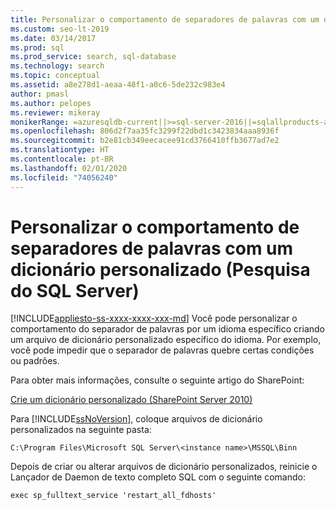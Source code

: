 ```yaml
---
title: Personalizar o comportamento de separadores de palavras com um dicionário personalizado
ms.custom: seo-lt-2019
ms.date: 03/14/2017
ms.prod: sql
ms.prod_service: search, sql-database
ms.technology: search
ms.topic: conceptual
ms.assetid: a8e278d1-aeaa-48f1-a0c6-5de232c983e4
author: pmasl
ms.author: pelopes
ms.reviewer: mikeray
monikerRange: =azuresqldb-current||>=sql-server-2016||=sqlallproducts-allversions||>=sql-server-linux-2017||=azuresqldb-mi-current
ms.openlocfilehash: 806d2f7aa35fc3299f22dbd1c3423834aaa8936f
ms.sourcegitcommit: b2e81cb349eecacee91cd3766410ffb3677ad7e2
ms.translationtype: HT
ms.contentlocale: pt-BR
ms.lasthandoff: 02/01/2020
ms.locfileid: "74056240"
---
```

# <a name="customize-behavior-of-word-breakers-with-a-custom-dictionary-sql-server-search"></a>Personalizar o comportamento de separadores de palavras com um dicionário personalizado (Pesquisa do SQL Server)
[!INCLUDE[appliesto-ss-xxxx-xxxx-xxx-md](../../includes/appliesto-ss-xxxx-xxxx-xxx-md.md)]
  Você pode personalizar o comportamento do separador de palavras por um idioma específico criando um arquivo de dicionário personalizado específico do idioma. Por exemplo, você pode impedir que o separador de palavras quebre certas condições ou padrões.  
  
 Para obter mais informações, consulte o seguinte artigo do SharePoint:  
  
 [Crie um dicionário personalizado (SharePoint Server 2010)](https://go.microsoft.com/fwlink/?LinkId=215011)  
  
 Para [!INCLUDE[ssNoVersion](../../includes/ssnoversion-md.md)], coloque arquivos de dicionário personalizados na seguinte pasta:  
  
 `C:\Program Files\Microsoft SQL Server\<instance name>\MSSQL\Binn`  
  
 Depois de criar ou alterar arquivos de dicionário personalizados, reinicie o Lançador de Daemon de texto completo SQL com o seguinte comando:  
  
 `exec sp_fulltext_service 'restart_all_fdhosts'`  
  
  
